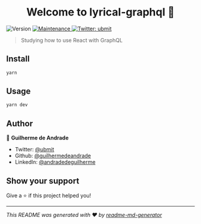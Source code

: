 <h1 align="center">Welcome to lyrical-graphql 👋</h1>
<p>
  <img alt="Version" src="https://img.shields.io/badge/version-1.0.0-blue.svg?cacheSeconds=2592000" />
  <a href="https://github.com/StephenGrider/Lyrical-GraphQL/graphs/commit-activity" target="_blank">
    <img alt="Maintenance" src="https://img.shields.io/badge/Maintained%3F-yes-green.svg" />
  </a>
  <a href="https://twitter.com/ubmit" target="_blank">
    <img alt="Twitter: ubmit" src="https://img.shields.io/twitter/follow/ubmit.svg?style=social" />
  </a>
</p>

> Studying how to use React with GraphQL

## Install

```sh
yarn
```

## Usage

```sh
yarn dev
```

## Author

👤 **Guilherme de Andrade**

* Twitter: [@ubmit](https://twitter.com/ubmit)
* Github: [@guilhermedeandrade](https://github.com/guilhermedeandrade)
* LinkedIn: [@andradedeguilherme](https://linkedin.com/in/andradedeguilherme)

## Show your support

Give a ⭐️ if this project helped you!

***
_This README was generated with ❤️ by [readme-md-generator](https://github.com/kefranabg/readme-md-generator)_